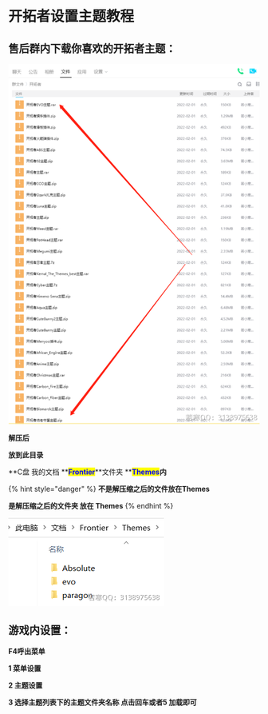 # 开拓者设置主题教程

## **售后群内下载你喜欢的开拓者主题：**

![](<../../.gitbook/assets/image (33) (1) (1).png>)

**解压后**

**放到此目录**

\*\*C盘 我的文档 \*\*<mark style="color:blue;">**Frontier**</mark>\*\*文件夹 \*\*<mark style="color:blue;">**Themes**</mark>**内**

{% hint style="danger" %}
**不是解压缩之后的文件放在Themes**

**是解压缩之后的文件夹 放在 Themes**
{% endhint %}

![](<../../.gitbook/assets/image (23) (1) (1) (1) (1) (1) (1).png>)

## **游戏内设置：**

**F4呼出菜单**

**1 菜单设置**

**2 主题设置**

**3 选择主题列表下的主题文件夹名称 点击回车或者5 加载即可**
